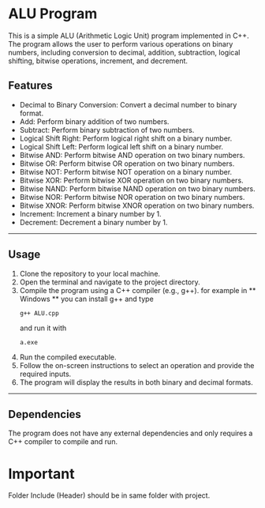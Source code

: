 # ALU Program

This is a simple ALU (Arithmetic Logic Unit) program implemented in C++. The program allows the user to perform various operations on binary numbers, including conversion to decimal, addition, subtraction, logical shifting, bitwise operations, increment, and decrement.

## Features

- Decimal to Binary Conversion: Convert a decimal number to binary format.
- Add: Perform binary addition of two numbers.
- Subtract: Perform binary subtraction of two numbers.
- Logical Shift Right: Perform logical right shift on a binary number.
- Logical Shift Left: Perform logical left shift on a binary number.
- Bitwise AND: Perform bitwise AND operation on two binary numbers.
- Bitwise OR: Perform bitwise OR operation on two binary numbers.
- Bitwise NOT: Perform bitwise NOT operation on a binary number.
- Bitwise XOR: Perform bitwise XOR operation on two binary numbers.
- Bitwise NAND: Perform bitwise NAND operation on two binary numbers.
- Bitwise NOR: Perform bitwise NOR operation on two binary numbers.
- Bitwise XNOR: Perform bitwise XNOR operation on two binary numbers.
- Increment: Increment a binary number by 1.
- Decrement: Decrement a binary number by 1.

---
## Usage

1. Clone the repository to your local machine.
2. Open the terminal and navigate to the project directory.
3. Compile the program using a C++ compiler (e.g., g++).
   for example in ** Windows ** you can install g++ and type 
   ```
   g++ ALU.cpp
   ```
   and run it with 
   ```
   a.exe
   ```
4. Run the compiled executable.
5. Follow the on-screen instructions to select an operation and provide the required inputs.
6. The program will display the results in both binary and decimal formats.

---

## Dependencies

The program does not have any external dependencies and only requires a C++ compiler to compile and run.

# Important 
Folder Include (Header) should be in same folder with project.
